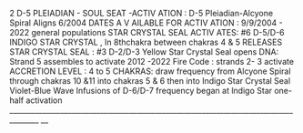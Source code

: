 2   D-5 PLEIADIAN - SOUL SEAT  -ACTIV ATION : D-5 Pleiadian-Alcyone Spiral Aligns 6/2004
         DATES A V AILABLE FOR ACTIV ATION : 9/9/2004 - 2022 general populations
            STAR CRYSTAL SEAL ACTIV ATES:  #6 D-5/D-6  INDIGO STAR CRYSTAL , In 8thchakra between chakras 4 & 5
  RELEASES STAR CRYSTAL SEAL : #3 D-2/D-3 Yellow Star Crystal Seal opens
  DNA:  Strand 5 assembles to activate 2012 -2022 Fire Code : strands 2- 3 activate ACCRETION LEVEL : 4 to 5
  CHAKRAS:  draw frequency from Alcyone Spiral through chakras 10 &11 into chakras 5 & 6 then into
   Indigo Star Crystal Seal
      Violet-Blue Wave Infusions  of D-6/D-7 frequency began at lndigo Star one-half activation                                         ______________________________________________________________________________________ __